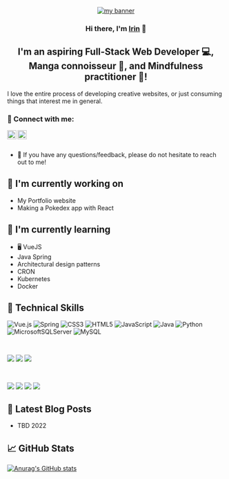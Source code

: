 <p align="center">
  <a href="https://github.com/iringelic/" target="_blank" rel="noreferrer"><img src="https://preview.redd.it/zg5un6p4b3j51.png?auto=webp&s=506ea6566d61a5e065e1ecd630a613ed4b795f94" alt="my banner"></a>
</p>

<h3 align="center">
Hi there, I'm <!--Include Portfolio site in #--><a href="#" target="_blank" rel="noreferrer">Irin</a> 👋
</h3>

<h2 align="center">
I'm an aspiring Full-Stack Web Developer 💻, Manga connoisseur 📘, and Mindfulness practitioner 🧘!
</h2> 

I love the entire process of developing creative websites, or just consuming things that interest me in general.

### 🤝 Connect with me:

<a href="https://www.linkedin.com/in/irin-nor-5aab70189/"><img align="left" src="https://raw.githubusercontent.com/yushi1007/yushi1007/main/images/linkedin.svg" alt="Yu Shi | LinkedIn" width="21px"/></a>
<a href="https://www.instagram.com/greatgeneraloftheheavens/"><img align="left" src="https://raw.githubusercontent.com/yushi1007/yushi1007/main/images/instagram.svg" alt="Yu Shi | Instagram" width="21px"/></a>

</br>

</br>

- 💬 If you have any questions/feedback, please do not hesitate to reach out to me!


## 🔭 I'm currently working on

- My Portfolio website
- Making a Pokedex app with React

## 🌱 I'm currently learning

- 🖥️ VueJS
- Java Spring
- Architectural design patterns
- CRON
- Kubernetes
- Docker 

## 💼 Technical Skills

![Vue.js](https://img.shields.io/badge/vuejs-%2335495e.svg?style=for-the-badge&logo=vuedotjs&logoColor=%234FC08D)
![Spring](https://img.shields.io/badge/spring-%236DB33F.svg?style=for-the-badge&logo=spring&logoColor=white)
![CSS3](https://img.shields.io/badge/css3-%231572B6.svg?style=for-the-badge&logo=css3&logoColor=white)
![HTML5](https://img.shields.io/badge/html5-%23E34F26.svg?style=for-the-badge&logo=html5&logoColor=white)
![JavaScript](https://img.shields.io/badge/javascript-%23323330.svg?style=for-the-badge&logo=javascript&logoColor=%23F7DF1E)
![Java](https://img.shields.io/badge/java-%23ED8B00.svg?style=for-the-badge&logo=java&logoColor=white)
![Python](https://img.shields.io/badge/python-3670A0?style=for-the-badge&logo=python&logoColor=ffdd54)
![MicrosoftSQLServer](https://img.shields.io/badge/Microsoft%20SQL%20Sever-CC2927?style=for-the-badge&logo=microsoft%20sql%20server&logoColor=white)
![MySQL](https://img.shields.io/badge/mysql-%2300f.svg?style=for-the-badge&logo=mysql&logoColor=white)

</br>

![](https://img.shields.io/badge/Style-Bootstrap-informational?style=flat&logo=Bootstrap&color=7952B3)
![](https://img.shields.io/badge/Style-CSS3-informational?style=flat&logo=CSS3&color=1572B6)
![](https://img.shields.io/badge/Style-styled--components-informational?style=flat&logo=styled-components&color=DB7093)


</br>

![](https://img.shields.io/badge/Tools-NPM-informational?style=flat&logo=NPM&color=CB3837)
![](https://img.shields.io/badge/Tools-Heroku-informational?style=flat&logo=Heroku&color=430098)
![](https://img.shields.io/badge/Tools-Git-informational?style=flat&logo=Git&color=F05032)
![](https://img.shields.io/badge/Tools-GitHub-informational?style=flat&logo=GitHub&color=181717)

## 📝 Latest Blog Posts

- TBD 2022

## 📈 GitHub Stats 

[![Anurag's GitHub stats](https://github-readme-stats.vercel.app/api?username=iringelic&theme=nightowl&show_icons=true)](https://github.com/iringelic)
